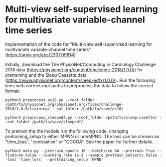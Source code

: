 # Multi-view self-supervised learning for multivariate variable-channel time series
Implementation of the code for "Multi-view self-supervised learning for multivariate variable-channel time series" (https://arxiv.org/abs/2307.09614)

Initially, download the The PhysioNet/Computing in Cardiology Challenge 2018 data (https://physionet.org/content/challenge-2018/1.0.0/) for pretraining and the Sleep Cassette data (https://www.physionet.org/content/sleep-edfx/1.0.0/). 
Run the following lines with correct root paths to preprocess the data to follow the correct format:
```
python3 preprocess_ps18.py --root_folder /path/to/physionet.org/physionet.org/files/challenge-2018/1.0.0/training/ --out_folder /path/to/save/ps18/
```
```
python3 preprocess_sleepedf.py --root_folder /path/to/sleep-casette/ --out_folder /path/to/save/sleepedf/
```
To pretrain the the models run the following code, changing pretraining_setup to either MPNN or nonMPNN. The loss can be chosen as "time_loss", "contrastive" or "COCOA". See the paper for further details. 
```
python3 main.py --pretrain_epochs 10 --batchsize 64 --pretrain True --finetune False --learning_rate 1e-3 --sample_pretrain_subjects False --loss 'time_loss' --pretraining_setup 'MPNN'
```
